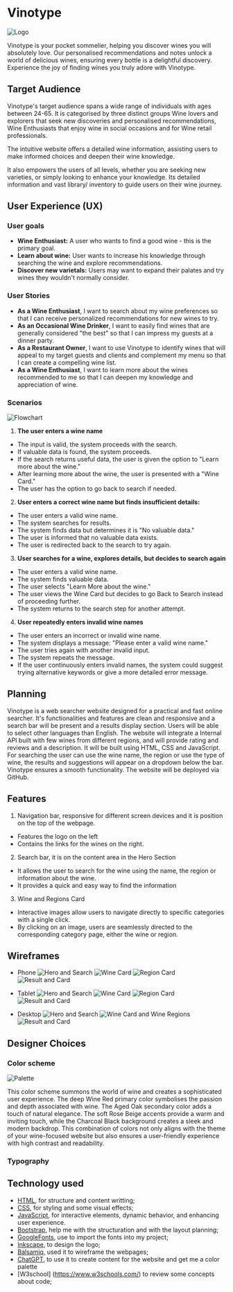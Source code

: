 # Vinotype


![Logo](documentation/vinotype.png)

Vinotype is your pocket sommelier, helping you discover wines you will absolutely love. Our personalised recommendations and notes unlock a world of delicious wines, ensuring every bottle is a delightful discovery. Experience the joy of finding wines you truly adore with Vinotype.


## Target Audience

Vinotype's target audience spans a wide range of individuals with ages between 24-65. It is categorised by three distinct groups Wine lovers and explorers that seek new discoveries and personalised recommendations, Wine Enthusiasts that enjoy wine in social occasions and for Wine retail professionals.

The intuitive website offers a detailed wine information, assisting users to make informed choices and 
deepen their wine knowledge.

It also empowers the users of all levels, whether you are seeking new varieties, or simply looking to enhance your knowledge. Its detailed information and vast library/ inventory to guide users on their wine
journey.

## User Experience (UX)

### User goals 

* **Wine Enthusiast:** A user who wants to find a good wine - this is the primary goal.
* **Learn about wine:**  User wants to increase his knowledge through searching the wine  and explore 
recommendations.
* **Discover new varietals:** Users may want to expand their palates and try wines they wouldn't normally consider.

### User Stories 

* **As a Wine Enthusiast**, I want to search about my wine preferences so that I can receive personalized recommendations for new wines to try.
* **As an Occasional Wine Drinker**, I want to easily find wines that are generally considered "the best" so that I can impress my guests at a dinner party.
* **As a Restaurant Owner**, I want to use Vinotype to identify wines that will appeal to my target guests and clients and complement my menu so that I can create a compelling wine list.
* **As a Wine Enthusiast**, I want to learn more about the wines recommended to me so that I can deepen my knowledge and appreciation of wine.

### Scenarios

![Flowchart](documentation/website-flowchart.png)

1. **The user enters a wine name**
- The input is valid, the system proceeds with the search.
- If valuable data is found, the system proceeds.
- If the search returns useful data, the user is given the option to "Learn more about the wine."
- After learning more about the wine, the user is presented with a "Wine Card."
- The user has the option to go back to search if needed.

2. **User enters a correct wine name but finds insufficient details:**
- The user enters a valid wine name.
- The system searches for results.
- The system finds data but determines it is "No valuable data."
- The user is informed that no valuable data exists.
- The user is redirected back to the search to try again.

3. **User searches for a wine, explores details, but decides to search again**
- The user enters a valid wine name.
- The system finds valuable data.
- The user selects "Learn More about the wine."
- The user views the Wine Card but decides to go Back to Search instead of proceeding further.
- The system returns to the search step for another attempt.

4. **User repeatedly enters invalid wine names**
- The user enters an incorrect or invalid wine name.
- The system displays a message: "Please enter a valid wine name."
- The user tries again with another invalid input.
- The system repeats the message.
- If the user continuously enters invalid names, the system could suggest trying alternative keywords or give a more detailed error message.




## Planning 
Vinotype is a web searcher website designed for a practical and fast online searcher. It's functionalities and features are clean and responsive and a search bar will be present and a results display section. Users will be able to select other languages than English. The website will integrate a Internal API built with few wines from different regions, and will provide rating and reviews and a description. It will be built using HTML, CSS and JavaScript. For searching the user can use the wine name, the region or use the type of wine, the results and suggestions will appear on a dropdown below the bar. 
Vinotype ensures a smooth functionality. The website will be deployed via GitHub.


## Features 

1. Navigation bar, responsive for different screen devices and it is position on the top of the webpage. 

- Features the logo on the left 
- Contains the links for the wines on the right.

2. Search bar, it is on the content area in the Hero Section 

- It allows the user to search for the wine using the name, the region or information about the wine.
- It provides a quick and easy way to find the information

3. Wine and Regions Card
- Interactive images allow users to navigate directly to specific categories with a single click.
- By clicking on an image, users are seamlessly directed to the corresponding category page, either the wine or region.


## Wireframes
- Phone
![Hero and Search](documentation/vinotype-wireframes/vinotype-wireframe-ph.png)
![Wine Card](documentation/vinotype-wireframes/vinotype-wireframe-ph-card.png)
![Region Card](documentation/vinotype-wireframes/vinotype-wireframe-ph-region.png)
![Result and Card](documentation/vinotype-wireframes/vinotype-wireframe-result-card.png)

- Tablet
![Hero and Search](documentation/vinotype-wireframes/vinotype-wireframe-tb.png)
![Wine Card](documentation/vinotype-wireframes/vinotype-wireframe-tb-wine.png)
![Region Card](documentation/vinotype-wireframes/vinotype-wireframe-tb-region.png)
![Result and Card](documentation/vinotype-wireframes/vinotype-wireframe-tb-result-card.png)

- Desktop
![Hero and Search](documentation/vinotype-wireframes/vinotype-wireframe-desk.png)
![Wine Card and Wine Regions](documentation/vinotype-wireframes/vinotype-wireframe-desk-wine-region.png)
![Result and Card](documentation/vinotype-wireframes/vinotype-wireframe-desk-result-card.png)

## Designer Choices

### Color scheme

![Palette](documentation/color-palette.png)

This color scheme summons the world of wine and  creates a sophisticated user experience. The deep Wine Red primary color symbolises the passion and depth associated with wine. The Aged Oak secondary color adds a touch of natural elegance. The soft Rose Beige accents provide a warm and inviting touch, while the Charcoal Black background creates a sleek and modern backdrop. This combination of colors not only aligns with the theme of your wine-focused website but also ensures a user-friendly experience with high contrast and readability.



### Typography


## Technology used

- [HTML](https://developer.mozilla.org/en-US/docs/Web/HTML), for structure and content writting;
- [CSS](https://developer.mozilla.org/en-US/docs/Web/CSS), for styling and some visual effects;
- [JavaScript](https://developer.mozilla.org/en-US/docs/Web/JavaScript), for interactive elements, dynamic behavior, and enhancing user experience.
- [Bootstrap](https://getbootstrap.com/), help me with the structuration and with the layout planning;
- [GoogleFonts](https://fonts.google.com/), use to import the fonts into my project;
- [Inkscape](https://inkscape.org/), to design the logo;
- [Balsamiq](https://balsamiq.com/), used it to wireframe the webpages;
- [ChatGPT](https://chatgpt.com/), to use it to create content for the website and get me a color palette 
- [W3school] (https://www.w3schools.com/) to review some concepts about code;
